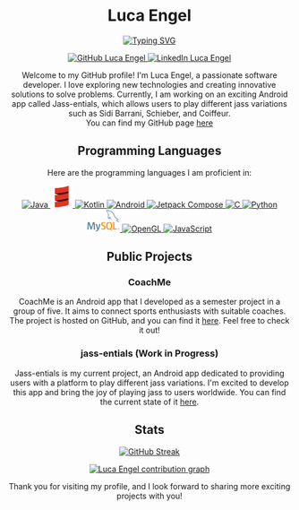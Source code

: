 <!--
**Luca-Engel/Luca-Engel** is a ✨ _special_ ✨ repository because its `README.md` (this file) appears on your GitHub profile.

Here are some ideas to get you started:

- 🔭 I’m currently working on ...
- 🌱 I’m currently learning ...
- 👯 I’m looking to collaborate on ...
- 🤔 I’m looking for help with ...
- 💬 Ask me about ...
- 📫 How to reach me: ...
- 😄 Pronouns: ...
- ⚡ Fun fact: ...
-->

<div align="center">
  <h1>Luca Engel</h1>

  <a href="https://git.io/typing-svg"><img src="https://readme-typing-svg.demolab.com?font=Fira+Code&pause=1000&center=true&vCenter=true&width=435&lines=Welcome+to+The+GitHub+of+Luca+Engel!" alt="Typing SVG" /></a>

  <a href="https://github.com/Luca-Engel" target="_blank">
    <img src="https://img.shields.io/github/followers/luca-engel?label=Follow&style=social" alt="GitHub Luca Engel" height="25" title="GitHub Luca Engel">
  </a>
  
  <a href="https://www.linkedin.com/in/luca-engel/" target="_blank">
    <img src="https://img.shields.io/badge/LinkedIn--_.svg?style=social&logo=linkedin&link=https://www.linkedin.com/in/luca-engel/" alt="LinkedIn Luca Engel" height="25" title="LinkedIn Luca Engel">
  </a>




Welcome to my GitHub profile! I'm Luca Engel, a passionate software developer. I love exploring new technologies and creating innovative solutions to solve problems. Currently, I am working on an exciting Android app called Jass-entials, which allows users to play different jass variations such as Sidi Barrani, Schieber, and Coiffeur.
<br> You can find my GitHub page [here](https://luca-engel.github.io/Luca-Engel/)

## Programming Languages
Here are the programming languages I am proficient in:

<div>
    <a href="https://www.java.com/en/" target="_blank">
      <img src="https://img.icons8.com/color/48/000000/java-coffee-cup-logo--v2.png" alt="Java" height="40" title="Java">
    </a>
    <a href="https://www.scala-lang.org/" target="_blank">
      <img src="https://github.com/devicons/devicon/raw/master/icons/scala/scala-original.svg" alt="Scala" height="40" title="Scala">
    </a>
    <a href="https://kotlinlang.org/" target="_blank">
      <img src="https://img.icons8.com/color/48/000000/kotlin.png" alt="Kotlin" height="40" title="Kotlin">
    </a>
    <a href="https://developer.android.com/" target="_blank">
      <img src="https://developer.android.com/static/images/brand/Android_Robot.png" alt="Android" height="40" title="Android">
    </a>
    <a href="https://developer.android.com/jetpack/compose" target="_blank">
      <img src="https://3.bp.blogspot.com/-VVp3WvJvl84/X0Vu6EjYqDI/AAAAAAAAPjU/ZOMKiUlgfg8ok8DY8Hc-ocOvGdB0z86AgCLcBGAsYHQ/s1600/jetpack%2Bcompose%2Bicon_RGB.png" alt="Jetpack Compose" height="40" title="Jetpack Compose">
    </a>
    <a href="https://en.wikipedia.org/wiki/C_(programming_language)" target="_blank">
      <img src="https://img.icons8.com/color/48/000000/c-programming.png" alt="C" height="40" title="C">
    </a>
    <a href="https://www.python.org/" target="_blank">
      <img src="https://img.icons8.com/color/48/000000/python.png" alt="Python" height="40" title="Python">
    </a>
    <a href="https://www.mysql.com/" target="_blank">
      <img src="https://raw.githubusercontent.com/docker-library/docs/c408469abbac35ad1e4a50a6618836420eb9502e/mysql/logo.png" alt="SQL" height="40" title="MySQL">
    </a>
    <a href="https://www.opengl.org/" target="_blank">
      <img src="https://upload.wikimedia.org/wikipedia/commons/e/e9/Opengl-logo.svg" alt="OpenGL" height="40" title="OpenGL">
    </a>
    <a href="https://en.wikipedia.org/wiki/JavaScript" target="_blank">
      <img src="https://upload.wikimedia.org/wikipedia/commons/6/6a/JavaScript-logo.png" alt="JavaScript" height="40" title="JavaScript">
    </a>
</div>

## Public Projects

### CoachMe
CoachMe is an Android app that I developed as a semester project in a group of five. It aims to connect sports enthusiasts with suitable coaches. The project is hosted on GitHub, and you can find it [here](https://github.com/SDPCoachMe/SDP-2023). Feel free to check it out!

### jass-entials (Work in Progress)
Jass-entials is my current project, an Android app dedicated to providing users with a platform to play different jass variations. I'm excited to develop this app and bring the joy of playing jass to users worldwide. You can find the current state of it [here](https://github.com/apps-entials/jass-entials).

## Stats
[![GitHub Streak](https://github-readme-streak-stats.herokuapp.com/?user=Luca-Engel&theme=dark&background=000000)](https://git.io/streak-stats)

<div>
  <a href="https://github.com/ashutosh00710/github-readme-activity-graph"><img alt="Luca Engel contribution graph" src="https://github-readme-activity-graph.vercel.app/graph/?username=Luca-Engel&bg_color=1F222E&color=F8D866&line=F85D7F&point=FFFFFF&hide_border=true" /></a>
</div>

Thank you for visiting my profile, and I look forward to sharing more exciting projects with you!

</div>

